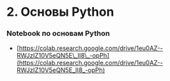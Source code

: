 # 2. Основы Python

### Notebook по основам Python

* [https://colab.research.google.com/drive/1eu0AZ--RWJzIZ10V5eQN5E\_II8\_-opPh](https://colab.research.google.com/drive/1eu0AZ--RWJzIZ10V5eQN5E_II8_-opPh)

